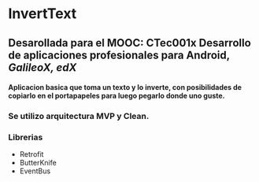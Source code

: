 # InvertText 
## Desarollada para el **MOOC: CTec001x** Desarrollo de aplicaciones profesionales para Android, *GalileoX, edX*
#### Aplicacion basica que toma un texto y lo inverte, con posibilidades de copiarlo en el portapapeles para luego pegarlo donde uno guste.
### Se utilizo arquitectura MVP y Clean.

### Librerias
- Retrofit
- ButterKnife
- EventBus

